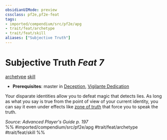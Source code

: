 ```yaml
---
obsidianUIMode: preview
cssclass: pf2e,pf2e-feat
tags:
- imported/compendium/src/pf2e/apg
- trait/feat/archetype
- trait/feat/skill
aliases: ["Subjective Truth"]
---
```

# Subjective Truth  *Feat 7*  
[archetype](archetype.md)  [skill](skill.md)  

- **Prerequisites**: master in [Deception](../skills.md#Deception), [Vigilante Dedication](vigilante-dedication-apg.md)

Your disparate identities allow you to defeat magic that detects lies. As long as what you say is true from the point of view of your current identity, you can say it even under effects like [zone of truth](../spells/zone-of-truth.md) that force you to speak the truth.

*Source: Advanced Player's Guide p. 197*  
%% #imported/compendium/src/pf2e/apg #trait/feat/archetype #trait/feat/skill %%